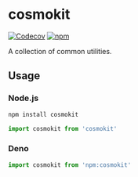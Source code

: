 # cosmokit

[![Codecov](https://img.shields.io/codecov/c/github/shigma/cosmokit?style=flat-square)](https://codecov.io/gh/shigma/cosmokit)
[![npm](https://img.shields.io/npm/v/cosmokit?style=flat-square)](https://www.npmjs.com/package/cosmokit)

A collection of common utilities.

## Usage

### Node.js

```sh
npm install cosmokit
```

```ts
import cosmokit from 'cosmokit'
``` 

### Deno

```ts
import cosmokit from 'npm:cosmokit'
```
